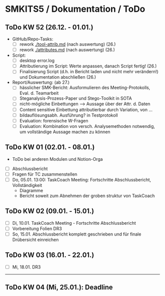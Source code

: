 # SMKITS5 / Dokumentation / ToDo
## ToDo KW 52 (26.12. - 01.01.)
- GitHub/Repo-Tasks:
  - [ ] rework [./tool-attrib.md](./tool-attrib.md) (nach auswertung) (26.)
  - [ ] rework [./attributes.md](./attributes.md) (nach auswertung) (26.)
- Script:
  - [ ] desktop error.log
  - [ ] Attributierung im Script: Werte anpassen, danach Script fertig! (26.)
  - [ ] Finalisierung Script (d.h. in Bericht laden und nicht mehr verändern!) und Dokumentation abschließen (26.)
- Report/Auswertung: (ab 27.)
  - [ ] hässlicher SMK-Bericht: Ausformulieren des Meeting-Protokolls, Eval. d. Teamarbeit
  - [ ] Steganalysis-Prozess-Paper und Stego-Toolkit in SOTA
  - [ ] nicht-mögliche Einbettungen --> Aussage über der Attr. d. Daten
  - [ ] Content sensitive Einbettung attributierbar durch Variation, von ...
  - [ ] bildauflösungsabh. Ausführung? in Testprotokoll
  - [ ] Evaluation: forensische W-Fragen
  - [ ] Evaluation: Kombination von versch. Analysemethoden notwendig, um vollständige Aussage machen zu können
## ToDo KW 01 (02.01. - 08.01.)
- ToDo bei anderen Modulen und Notion-Orga
- [ ] Abschlussbericht
- [ ] Fragen für TC zusammenstellen
- [ ] Do, 05.01. 13:00: TaskCoach Meeting: Fortschritte Abschlussbericht, Vollständigkeit
  - Diagramme
  - Bericht soweit zum Abnehmen der groben struktur von TaskCoach
## ToDo KW 02 (09.01. - 15.01.)
- [ ] Di, 10.01. TaskCoach Meeting - Fortschritte Abschlussbericht
- [ ] Vorbereitung Folien DR3
- [ ] So, 15.01. Abschlussbericht komplett geschrieben und für finale Drübersicht einreichen
## ToDo KW 03 (16.01. - 22.01.)
- [ ] Mi, 18.01. DR3
---
## ToDo KW 04 (Mi, 25.01.): Deadline

